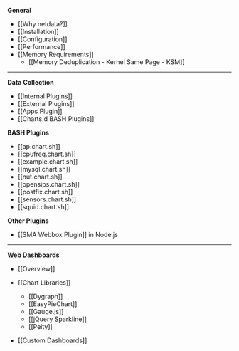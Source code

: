 **General**
* [[Why netdata?]]
* [[Installation]]
* [[Configuration]]
* [[Performance]]
* [[Memory Requirements]]
    - [[Memory Deduplication - Kernel Same Page - KSM]]

---

**Data Collection**
* [[Internal Plugins]]
* [[External Plugins]]
* [[Apps Plugin]]
* [[Charts.d BASH Plugins]]

**BASH Plugins**
* [[ap.chart.sh]]
* [[cpufreq.chart.sh]]
* [[example.chart.sh]]
* [[mysql.chart.sh]]
* [[nut.chart.sh]]
* [[opensips.chart.sh]]
* [[postfix.chart.sh]]
* [[sensors.chart.sh]]
* [[squid.chart.sh]]

**Other Plugins**
* [[SMA Webbox Plugin]] in Node.js

---

**Web Dashboards**
* [[Overview]]
* [[Chart Libraries]]
    - [[Dygraph]]
    - [[EasyPieChart]]
    - [[Gauge.js]]
    - [[jQuery Sparkline]]
    - [[Peity]]

* [[Custom Dashboards]]
